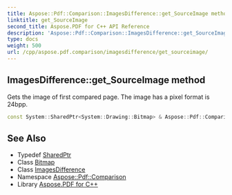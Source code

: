 ```yaml
---
title: Aspose::Pdf::Comparison::ImagesDifference::get_SourceImage method
linktitle: get_SourceImage
second_title: Aspose.PDF for C++ API Reference
description: 'Aspose::Pdf::Comparison::ImagesDifference::get_SourceImage method. Gets the image of first compared page. The image has a pixel format is 24bpp in C++.'
type: docs
weight: 500
url: /cpp/aspose.pdf.comparison/imagesdifference/get_sourceimage/
---
```

## ImagesDifference::get_SourceImage method


Gets the image of first compared page. The image has a pixel format is 24bpp.

```cpp
const System::SharedPtr<System::Drawing::Bitmap> & Aspose::Pdf::Comparison::ImagesDifference::get_SourceImage() const
```

## See Also

* Typedef [SharedPtr](../../../system/sharedptr/)
* Class [Bitmap](../../../system.drawing/bitmap/)
* Class [ImagesDifference](../)
* Namespace [Aspose::Pdf::Comparison](../../)
* Library [Aspose.PDF for C++](../../../)
